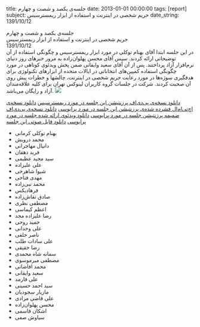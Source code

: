 title: جلسه‌ی یکصد و شصت و چهارم
date: 2013-01-01 00:00:00
tags: [report]
subject: حریم شخصی در اینترنت و استفاده از ابزار ریمسترسیس
date_string: 1391/10/12


<div class="title">
جلسه‌ی یکصد و شصت و چهارم
</div>

<div class="subject">
حریم شخصی در اینترنت و استفاده از ابزار ریمسترسیس
</div>

<div class="date">
1391/10/12
</div>

<div class="body">
در این جلسه ابتدا آقای بهنام توکلی در مورد ابزار ریمسترسیس و چگونگی استفاده از آن توضیحاتی ارائه کردند.
سپس آقای محسن پهلوان‌زاده به مرور خبرهای روز دنیای نرم‌افزار آزاد پرداختند.
پس از آن آقای سعید وایقانی ضمن پخش ویدئوی کوتاهی
در مورد چگونگی استفاده کمپین‌های انتخاباتی در ایالات متحده از ابزارهای تکنولوژی برای
هدفگیری سوژه‌ها در مورد رعایت حریم شخصی در اینترنت، چالشها و خطرات پیش روی آن صحبت کردند.
شرکت در جلسات گروه کاربران لینوکس تهران برای کلیه علاقه‌مندان آزاد و رایگان می‌باشد.
<a href="photos/164/tehlug-164.jpg">
   <img src="photos/164/tehlug-164_thumb.jpg" class="photo" />
</a>
</div>

<a href="/presentations/91_10_12_remastersys.pdf" class="attachment">دانلود نسخه‌ی پی‌دی‌اف پرزنتیشن این جلسه در مورد ریمسترسیس</a>
<a href="/presentations/91_10_12_privacy.tar.gz" class="attachment">دانلود نسخه‌ی اچ‌تی‌ام‌ال فشرده‌ شده‌ی پرزنتیشن این جلسه در مورد پرایوسی</a>
<a href="/presentations/91_10_12_privacy_ao.pdf" class="attachment">دانلود نسخه‌ی پی‌دی‌اف ضمیمه پرزنتیشن جلسه در مورد پرایوسی</a>
<a href="/videos/91_10_12_one_to_one_targeting.flv" class="attachment">دانلود ویدئوی ارائه شده جلسه در مورد پرایوسی</a>
<a href="/audios/91_10_12_session.ogg" class="attachment">دانلود فایل صوتی این جلسه</a>

<ul class="members bullet">
<li>بهنام توکلی کرمانی</li>
<li>محمد درویش</li>
<li>دانیال مهاجرانی</li>
<li>فرید دهقان</li>
<li>سید مجید عظیمی</li>
<li>علی علیزاده</li>
<li>شیوا شاهرخی</li>
<li>مهدی فتاحی</li>
<li>محمد نبی‌زاده</li>
<li>فرهادیکس</li>
<li>صادق نقاش‌زاده</li>
<li>مصطفی نظری</li>
<li>اعظم کیماسی</li>
<li>رضا علیزاده مجد</li>
<li>حمید روحی</li>
<li>علی وحدانی</li>
<li>ناصر خلقی</li>
<li>علی سادات طلب</li>
<li>رضا حقیقی</li>
<li>سمانه شاه محمدی</li>
<li>مصطفی میرموسوی</li>
<li>محمد افاضاتی</li>
<li>سعید وایقانی</li>
<li>علی فارمد</li>
<li>سید احمد حسینی</li>
<li>مازیار سجودیان</li>
<li>علی قاضی مرادی</li>
<li>محسن پهلوان‌زاده</li>
<li>اشکان قاسمی</li>
<li>سیاوش صفی</li>
</ul>

<br />
<br />
